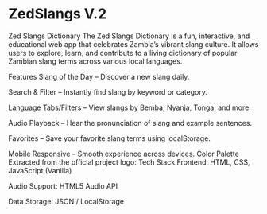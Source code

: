 # ZedSlangs V.2
Zed Slangs Dictionary 
The Zed Slangs Dictionary is a fun, interactive, and educational web app that celebrates Zambia’s vibrant slang culture. It allows users to explore, learn, and contribute to a living dictionary of popular Zambian slang terms across various local languages.

Features
Slang of the Day – Discover a new slang daily.

Search & Filter – Instantly find slang by keyword or category.

Language Tabs/Filters – View slangs by Bemba, Nyanja, Tonga, and more.

Audio Playback – Hear the pronunciation of slang and example sentences.

Favorites – Save your favorite slang terms using localStorage.

Mobile Responsive – Smooth experience across devices.
 Color Palette
Extracted from the official project logo:
 Tech Stack
Frontend: HTML, CSS, JavaScript (Vanilla)

Audio Support: HTML5 Audio API

Data Storage: JSON / LocalStorage




